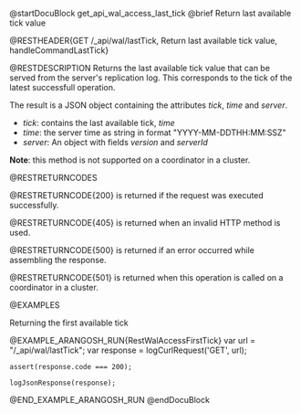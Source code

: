 
@startDocuBlock get_api_wal_access_last_tick
@brief Return last available tick value

@RESTHEADER{GET /_api/wal/lastTick, Return last available tick value, handleCommandLastTick}

@RESTDESCRIPTION
Returns the last available tick value that can be served from the server's
replication log. This corresponds to the tick of the latest successfull operation.

The result is a JSON object containing the attributes *tick*, *time* and *server*. 
* *tick*: contains the last available tick, *time* 
* *time*: the server time as string in format "YYYY-MM-DDTHH:MM:SSZ"
* *server*: An object with fields *version* and *serverId*

**Note**: this method is not supported on a coordinator in a cluster.

@RESTRETURNCODES

@RESTRETURNCODE{200}
is returned if the request was executed successfully.

@RESTRETURNCODE{405}
is returned when an invalid HTTP method is used.

@RESTRETURNCODE{500}
is returned if an error occurred while assembling the response.

@RESTRETURNCODE{501}
is returned when this operation is called on a coordinator in a cluster.

@EXAMPLES

Returning the first available tick

@EXAMPLE_ARANGOSH_RUN{RestWalAccessFirstTick}
    var url = "/_api/wal/lastTick";
    var response = logCurlRequest('GET', url);

    assert(response.code === 200);

    logJsonResponse(response);
@END_EXAMPLE_ARANGOSH_RUN
@endDocuBlock
